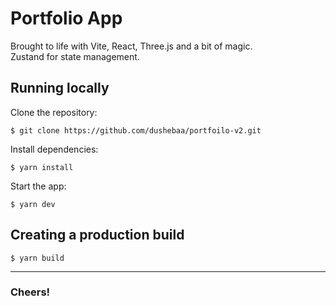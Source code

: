 # Portfolio App
Brought to life with Vite, React, Three.js and a bit of magic.  
Zustand for state management.

## Running locally
Clone the repository:
```shell
$ git clone https://github.com/dushebaa/portfoilo-v2.git
```
Install dependencies: 
```shell
$ yarn install
```
Start the app:
```shell    
$ yarn dev
```
## Creating a production build
```shell
$ yarn build
```

___
### Cheers!